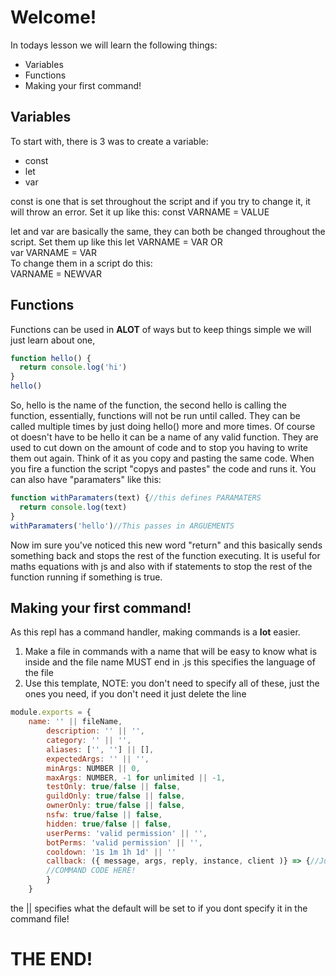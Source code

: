 # Welcome!
In todays lesson we will learn the following things:
* Variables
* Functions
* Making your first command!
## Variables
To start with, there is 3 was to create a variable:
- const
- let
- var

const is one that is set throughout the script and if you try to change it, it will throw an error. Set it up like this:
const VARNAME = VALUE

let and var are basically the same, they can both be changed throughout the script. Set them up like this 
let VARNAME = VAR OR  
var VARNAME = VAR  
To change them in a script do this:  
VARNAME = NEWVAR

## Functions
Functions can be used in **ALOT** of ways but to keep things simple we will just learn about one,
```js
function hello() {
  return console.log('hi')
}
hello()

```
So, hello is the name of the function, the second hello is calling the function,
essentially, functions will not be run until called. They can be called multiple times by just doing hello() more and more times. Of course ot doesn't have to be hello it can be a name of any valid function. They are used to cut down on the amount of code and to stop you having to write them out again. Think of it as you copy and pasting the same code. When you fire a function the script "copys and pastes" the code and runs it. You can also have "paramaters" like this:
```js
function withParamaters(text) {//this defines PARAMATERS
  return console.log(text)
}
withParamaters('hello')//This passes in ARGUEMENTS
```
Now im sure you've noticed this new word "return" and this basically sends something back and stops the rest of the function executing. It is useful for maths equations with js and also with if statements to stop the rest of the function running if something is true.

## Making your first command!
As this repl has a command handler, making commands is a **lot** easier. 
1. Make a file in commands with a name that will be easy to know what is inside and the file name MUST end in .js this specifies the language of the file
2. Use this template, NOTE: you don't need to specify all of these, just the ones you need, if you don't need it just delete the line
```js
module.exports = {
  	name: '' || fileName,
		description: '' || '',
		category: '' || '',
		aliases: ['', ''] || [],
		expectedArgs: '' || '',
		minArgs: NUMBER || 0,
		maxArgs: NUMBER, -1 for unlimited || -1,
		testOnly: true/false || false,
		guildOnly: true/false || false,
		ownerOnly: true/false || false,
		nsfw: true/false || false,
		hidden: true/false || false,
		userPerms: 'valid permission' || '',
		botPerms: 'valid permission' || '',
		cooldown: '1s 1m 1h 1d' || ''
		callback: ({ message, args, reply, instance, client )} => {//Just specify the ones you need!
		//COMMAND CODE HERE!
		}
	}
```
	
the || specifies what the default will be set to if you dont specify it in the command file! 
#	THE END!